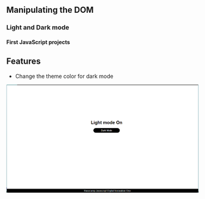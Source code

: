 ﻿## Manipulating the DOM

### Light and Dark mode

#### First JavaScript projects

## Features

- Change the theme color for dark mode

![capa](image/capa.png)
